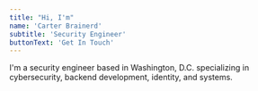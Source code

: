 ```yaml
---
title: "Hi, I'm"
name: 'Carter Brainerd'
subtitle: 'Security Engineer'
buttonText: 'Get In Touch'
---
```


I'm a security engineer based in Washington, D.C. specializing in cybersecurity, backend development, identity, and systems.
